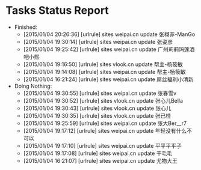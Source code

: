 Tasks Status Report
============

* Finished:
    * [2015/01/04 20:26:36] [urlrule] sites weipai.cn update 张栩菲-ManGo
    * [2015/01/04 19:30:14] [urlrule] sites weipai.cn update 张姿彦
    * [2015/01/04 19:25:42] [urlrule] sites weipai.cn update 广州莉莉玛莲酒吧小熙
    * [2015/01/04 19:16:50] [urlrule] sites vlook.cn update 帮主-杨筱敏
    * [2015/01/04 19:14:08] [urlrule] sites weipai.cn update 帮主-杨筱敏
    * [2015/01/04 16:21:24] [urlrule] sites weipai.cn update 屌丝福利小清新
* Doing Nothing:
    * [2015/01/04 19:30:55] [urlrule] sites weipai.cn update 张春雪v
    * [2015/01/04 19:30:52] [urlrule] sites vlook.cn update 张心儿Bella
    * [2015/01/04 19:30:43] [urlrule] sites vlook.cn update 张心儿
    * [2015/01/04 19:30:35] [urlrule] sites vlook.cn update 张已桂
    * [2015/01/04 19:25:59] [urlrule] sites weipai.cn update 张大Ber__r7
    * [2015/01/04 19:17:12] [urlrule] sites weipai.cn update 年轻没有什么不可以
    * [2015/01/04 19:17:10] [urlrule] sites weipai.cn update 平平平平子
    * [2015/01/04 19:17:08] [urlrule] sites weipai.cn update 干毛毛
    * [2015/01/04 16:21:07] [urlrule] sites weipai.cn update 尤物大王
